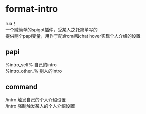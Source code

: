 # format-intro
rua！  
一个贼简单的spigot插件，受某人之托简单写的  
提供两个papi变量，用作于配合cmi和chat hover实现个人介绍的设置  

## papi  
%intro_self% 自己的intro  
%intro_other_<playerName>% 别人的intro  

## command
/intro 触发自己的个人介绍设置  
/intro <player> 强制触发某人的个人介绍设置  
